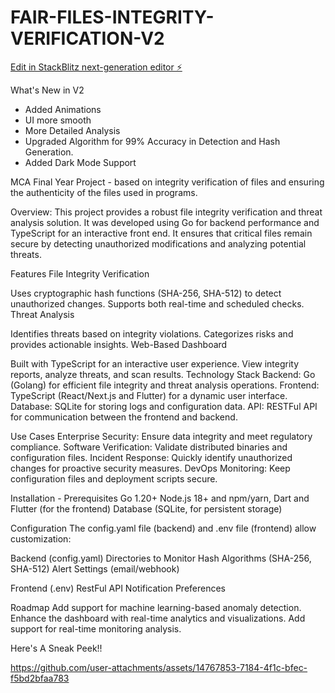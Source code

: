 # FAIR-FILES-INTEGRITY-VERIFICATION-V2

[Edit in StackBlitz next-generation editor ⚡️](https://stackblitz.com/~/github.com/Crypt-Sam-02/FAIR-FILES-INTEGRITY-VERIFICATION-V2)

What's New in V2 
- Added Animations
- UI more smooth
- More Detailed Analysis
- Upgraded Algorithm for 99% Accuracy in Detection and Hash Generation.
- Added Dark Mode Support


MCA Final Year Project - based on integrity verification of files and ensuring the authenticity of the files used in programs.

Overview: This project provides a robust file integrity verification and threat analysis solution. It was developed using Go for backend performance and TypeScript for an interactive front end. It ensures that critical files remain secure by detecting unauthorized modifications and analyzing potential threats.

Features File Integrity Verification

Uses cryptographic hash functions (SHA-256, SHA-512) to detect unauthorized changes.
Supports both real-time and scheduled checks.
Threat Analysis

Identifies threats based on integrity violations.
Categorizes risks and provides actionable insights.
Web-Based Dashboard

Built with TypeScript for an interactive user experience.
View integrity reports, analyze threats, and scan results.
Technology Stack Backend: Go (Golang) for efficient file integrity and threat analysis operations. Frontend: TypeScript (React/Next.js and Flutter) for a dynamic user interface. Database: SQLite for storing logs and configuration data. API: RESTFul API for communication between the frontend and backend.

Use Cases Enterprise Security: Ensure data integrity and meet regulatory compliance. Software Verification: Validate distributed binaries and configuration files. Incident Response: Quickly identify unauthorized changes for proactive security measures. DevOps Monitoring: Keep configuration files and deployment scripts secure.

Installation - Prerequisites Go 1.20+ Node.js 18+ and npm/yarn, Dart and Flutter (for the frontend) Database (SQLite, for persistent storage)

Configuration The config.yaml file (backend) and .env file (frontend) allow customization:

Backend (config.yaml) Directories to Monitor Hash Algorithms (SHA-256, SHA-512) Alert Settings (email/webhook)

Frontend (.env) RestFul API Notification Preferences

Roadmap Add support for machine learning-based anomaly detection. Enhance the dashboard with real-time analytics and visualizations. Add support for real-time monitoring analysis.


Here's A Sneak Peek!!


https://github.com/user-attachments/assets/14767853-7184-4f1c-bfec-f5bd2bfaa783





